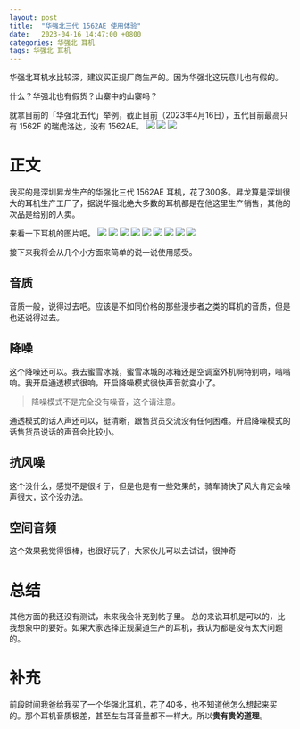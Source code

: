 ```yaml
---
layout: post
title:  "华强北三代 1562AE 使用体验"
date:   2023-04-16 14:47:00 +0800
categories: 华强北 耳机
tags: 华强北 耳机
---
```

华强北耳机水比较深，建议买正规厂商生产的。因为华强北这玩意儿也有假的。

什么？华强北也有假货？山寨中的山寨吗？

就拿目前的「华强北五代」举例，截止目前（2023年4月16日），五代目前最高只有 1562F 的瑞虎洛达，没有 1562AE。
![](https://mcstarrysky.oss-cn-beijing.aliyuncs.com/blog/2023-04-16-1562AE/1.png)
![](https://mcstarrysky.oss-cn-beijing.aliyuncs.com/blog/2023-04-16-1562AE/2.png)
![](https://mcstarrysky.oss-cn-beijing.aliyuncs.com/blog/2023-04-16-1562AE/3.png)

# 正文
我买的是深圳昇龙生产的华强北三代 1562AE 耳机，花了300多。昇龙算是深圳很大的耳机生产工厂了，据说华强北绝大多数的耳机都是在他这里生产销售，其他的次品是给别的人卖。

来看一下耳机的图片吧。
![](https://mcstarrysky.oss-cn-beijing.aliyuncs.com/blog/2023-04-16-1562AE/4.jpeg)
![](https://mcstarrysky.oss-cn-beijing.aliyuncs.com/blog/2023-04-16-1562AE/5.jpeg)
![](https://mcstarrysky.oss-cn-beijing.aliyuncs.com/blog/2023-04-16-1562AE/6.jpeg)
![](https://mcstarrysky.oss-cn-beijing.aliyuncs.com/blog/2023-04-16-1562AE/7.jpeg)
![](https://mcstarrysky.oss-cn-beijing.aliyuncs.com/blog/2023-04-16-1562AE/8.jpeg)
![](https://mcstarrysky.oss-cn-beijing.aliyuncs.com/blog/2023-04-16-1562AE/9.jpg)
![](https://mcstarrysky.oss-cn-beijing.aliyuncs.com/blog/2023-04-16-1562AE/10.PNG)
![](https://mcstarrysky.oss-cn-beijing.aliyuncs.com/blog/2023-04-16-1562AE/11.PNG)
![](https://mcstarrysky.oss-cn-beijing.aliyuncs.com/blog/2023-04-16-1562AE/12.PNG)

接下来我将会从几个小方面来简单的说一说使用感受。

## 音质
音质一般，说得过去吧。应该是不如同价格的那些漫步者之类的耳机的音质，但是也还说得过去。

## 降噪
这个降噪还可以。我去蜜雪冰城，蜜雪冰城的冰箱还是空调室外机啊特别响，嗡嗡响。我开启通透模式很响，开启降噪模式很快声音就变小了。

> 降噪模式不是完全没有噪音，这个请注意。

通透模式的话人声还可以，挺清晰，跟售货员交流没有任何困难。开启降噪模式的话售货员说话的声音会比较小。

## 抗风噪
这个没什么，感觉不是很彳亍，但是也是有一些效果的，骑车骑快了风大肯定会噪声很大，这个没办法。

## 空间音频
这个效果我觉得很棒，也很好玩了，大家伙儿可以去试试，很神奇

# 总结
其他方面的我还没有测试，未来我会补充到帖子里。
总的来说耳机是可以的，比我想象中的要好。如果大家选择正规渠道生产的耳机，我认为都是没有太大问题的。

# 补充
前段时间我爸给我买了一个华强北耳机，花了40多，也不知道他怎么想起来买的。那个耳机音质极差，甚至左右耳音量都不一样大。所以**贵有贵的道理**。